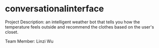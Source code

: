 # conversationalinterface

Project Description:
an intelligent weather bot that tells you how the temperature feels outside and recommend the clothes based on the user's closet.

Team Member:
Linzi Wu
